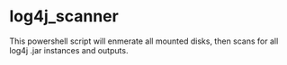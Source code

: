 # log4j_scanner

This powershell script will enmerate all mounted disks, then scans for all log4j .jar instances and outputs.
